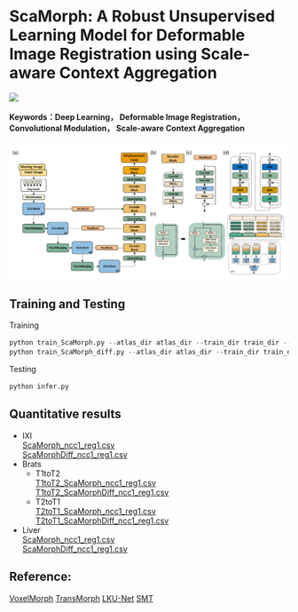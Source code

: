 # ScaMorph: A Robust Unsupervised Learning Model for Deformable Image Registration using Scale-aware Context Aggregation
<a href="https://opensource.org/licenses/MIT"><img src="https://img.shields.io/badge/License-MIT-yellow.svg"></a>

**Keywords：Deep Learning， Deformable Image Registration， Convolutional Modulation，  Scale-aware Context Aggregation**

<img src="https://github.com/Liuyuchen0224/ScaMorph/blob/main/fig/Network.png" width="1000"/>

## Training and Testing
Training
```python
python train_ScaMorph.py --atlas_dir atlas_dir --train_dir train_dir --val_dir val_dir --gpu 0 
python train_ScaMorph_diff.py --atlas_dir atlas_dir --train_dir train_dir --val_dir val_dir --gpu 0 
```
Testing
```python
python infer.py
```

## Quantitative results

- IXI   
    <a href="https://github.com/Liuyuchen0224/ScaMorph/blob/main/log/IXI/ScaMorph_ncc1_reg1.csv">ScaMorph_ncc1_reg1.csv</a>    
    <a href="https://github.com/Liuyuchen0224/ScaMorph/blob/main/log/IXI/ScaMorphDiff_ncc1_reg1.csv">ScaMorphDiff_ncc1_reg1.csv</a>
- Brats   
    - T1toT2   
        <a href="https://github.com/Liuyuchen0224/ScaMorph/blob/main/log/Brats/T1toT2_ScaMorph_ncc1_reg1.csv">T1toT2_ScaMorph_ncc1_reg1.csv</a>   
        <a href="https://github.com/Liuyuchen0224/ScaMorph/blob/main/log/Brats/T1toT2_ScaMorphDiff_ncc1_reg1.csv">T1toT2_ScaMorphDiff_ncc1_reg1.csv</a>   
    - T2toT1   
        <a href="https://github.com/Liuyuchen0224/ScaMorph/blob/main/log/Brats/T2toT1_ScaMorph_ncc1_reg1.csv">T2toT1_ScaMorph_ncc1_reg1.csv</a>   
        <a href="https://github.com/Liuyuchen0224/ScaMorph/blob/main/log/Brats/T2toT1_ScaMorphDiff_ncc1_reg1.csv">T2toT1_ScaMorphDiff_ncc1_reg1.csv</a>
- Liver   
    <a href="https://github.com/Liuyuchen0224/ScaMorph/blob/main/log/Liver/ScaMorph_ncc1_reg1.csv">ScaMorph_ncc1_reg1.csv</a>   
    <a href="https://github.com/Liuyuchen0224/ScaMorph/blob/main/log/Liver/ScaMorphDiff_ncc1_reg1.csv">ScaMorphDiff_ncc1_reg1.csv</a>

## Reference:
<a href="https://github.com/voxelmorph/voxelmorph">VoxelMorph</a>
<a href="https://github.com/junyuchen245/TransMorph_Transformer_for_Medical_Image_Registration">TransMorph</a>
<a href="https://github.com/xi-jia/LKU-Net">LKU-Net</a>
<a href="https://github.com/AFeng-x/SMT">SMT</a>